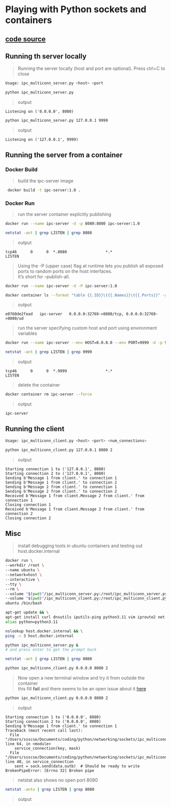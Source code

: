 # Playing with Python sockets and containers

## [code source](https://github.com/realpython/materials/tree/master/python-sockets-tutorial)

## Running th server locally

> Running the server locally (host and port are optional). Press ctrl+C to close

```sh
Usage: ipc_multiconn_server.py <host> <port
```

```sh
python ipc_multiconn_server.py
```

>output

```text
Listening on ('0.0.0.0', 8080)
```

```sh
python ipc_multiconn_server.py 127.0.0.1 9999
```

>output

```text
Listening on ('127.0.0.1', 9999)
```

## Running the server from a container

### Docker Build

> build the ipc-server image

```sh
 docker build -t ipc-server:1.0 .
```

### Docker Run

> run the server container explicitly publishing <host port><contsiner port>

```sh
docker run --name ipc-server -d -p 8080:8080 ipc-server:1.0
```

```sh
netstat -ant | grep LISTEN | grep 8080
```

>output

```text
tcp46      0      0  *.8080                 *.*                    LISTEN
```

> Using the -P (upper case) flag at runtime lets you publish all exposed ports to random ports on the host interfaces.<br>It’s short for –publish-all.

```sh
docker run --name ipc-server -d -P ipc-server:1.0
```

```sh
docker container ls --format "table {{.ID}}\t{{.Names}}\t{{.Ports}}" -a | grep "ipc-server"
```

>output

```text
e0760de2fead   ipc-server   0.0.0.0:32769->8080/tcp, 0.0.0.0:32769->8080/ud
```

> run the server specifying custom host and port using environment variables

```sh
docker run --name ipc-server --env HOST=0.0.0.0 --env PORT=9999 -d -p 9090:9999 ipc-server:1.0
```

```sh
netstat -ant | grep LISTEN | grep 9999
```

>output

```text
tcp46      0      0  *.9999                 *.*                    LISTEN
```

> delete the container

```sh
docker container rm ipc-server --force
```

>output

```text
ipc-server
```

## Running the client

```sh
Usage: ipc_multiconn_client.py <host> <port> <num_connections>
```

```sh
python ipc_multiconn_client.py 127.0.0.1 8080 2
```

>output

```text
Starting connection 1 to ('127.0.0.1', 8080)
Starting connection 2 to ('127.0.0.1', 8080)
Sending b'Message 1 from client.' to connection 1
Sending b'Message 1 from client.' to connection 2
Sending b'Message 2 from client.' to connection 1
Sending b'Message 2 from client.' to connection 2
Received b'Message 1 from client.Message 2 from client.' from connection 1
Closing connection 1
Received b'Message 1 from client.Message 2 from client.' from connection 2
Closing connection 2
```

## Misc

> install debugging tools in ubuntu containers and testing out host.docker.internal

```sh
docker run \
--workdir /root \
--name ubuntu \
--network=host \
--interactive \
--tty \
--rm \
--volume "$(pwd)"/ipc_multiconn_server.py:/root/ipc_multiconn_server.py \
--volume "$(pwd)"/ipc_multiconn_client.py:/root/ipc_multiconn_client.py \
ubuntu /bin/bash
```

```sh
apt-get update && \
apt-get install curl dnsutils iputils-ping python3.11 vim iproute2 net-tools -y && \
alias python=python3.11
```

```sh
nslookup host.docker.internal && \
ping -c 3 host.docker.internal
```

```sh
python ipc_multiconn_server.py &
# and press enter to get the prompt back
```

```sh
netstat -ant | grep LISTEN | grep 8080
```

```sh
python ipc_multiconn_client.py 0.0.0.0 8080 2
```

> Now open a new terminal window and try it from outside the container<br>
this fill **fail** and there seems to be an open issue about it [here](https://github.com/docker/for-mac/issues/2716) 

```sh
python ipc_multiconn_client.py 0.0.0.0 8080 2
```

>output

```text
Starting connection 1 to ('0.0.0.0', 8080)
Starting connection 2 to ('0.0.0.0', 8080)
Sending b'Message 1 from client.' to connection 1
Traceback (most recent call last):
  File "/Users/ssscse/Documents/coding/python/networking/sockets/ipc_multiconn_client.py", line 64, in <module>
    service_connection(key, mask)
  File "/Users/ssscse/Documents/coding/python/networking/sockets/ipc_multiconn_client.py", line 48, in service_connection
    sent = sock.send(data.outb)  # Should be ready to write
BrokenPipeError: [Errno 32] Broken pipe
```

> netstat also shows no open port 8080

```sh
netstat -antu | grep LISTEN | grep 8080
```

>output

```text

```
